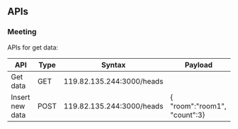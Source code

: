 
## APIs
### Meeting
APIs for get data:

|  API  | Type | Syntax |Payload
| ------ | ------ | ------| ------|
| Get data | GET |119.82.135.244:3000/heads|
| Insert new data | POST | 119.82.135.244:3000/heads|{	"room":"room1",	"count":3}

